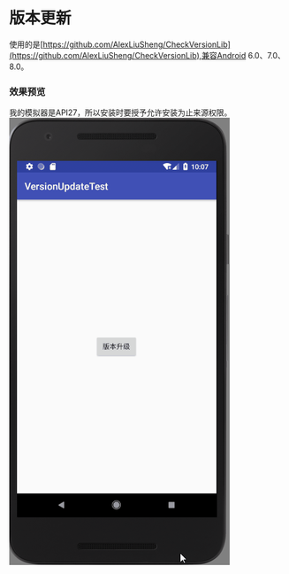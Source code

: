 # 版本更新
使用的是[https://github.com/AlexLiuSheng/CheckVersionLib](https://github.com/AlexLiuSheng/CheckVersionLib),兼容Android 6.0、7.0、8.0。
### 效果预览
我的模拟器是API27，所以安装时要授予允许安装为止来源权限。
![](https://github.com/ainiyiwan/VersionUpdate/blob/master/gif/update.gif)

